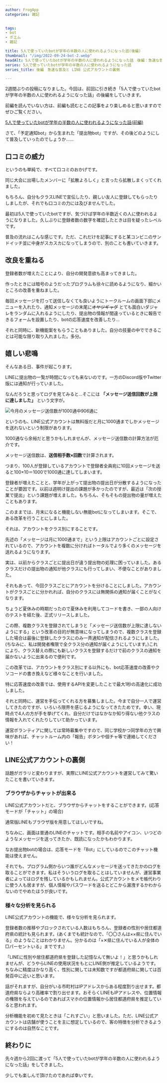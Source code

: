 ```yaml
---
author: FrogApp
categories: 雑記

 
tags:
- bot
- ポエム
- 雑記

title: 5人で使っていたbotが学年の半数の人に使われるようになった話(後編)
thumbnail: "/img/2022-09-24-bot-2.webp"
headAlt: 5人で使っていたbotが学年の半数の人に使われるようになった話　後編：急速な普及と LINE 公式アカウントの裏側
series: 5人で使っていたbotが学年の半数の人に使われるようになった話
series_title: 後編　急速な普及と LINE 公式アカウントの裏側

---
```

2週間ぶりの投稿になりました。今回は、前回に引き続き「5人で使っていたbotが学年の半数の人に使われるようになった話」の後編をしていきます。

前編を読んでいない方は、前編も読むとこの記事をより楽しめると思いますのでぜひご覧ください。

[5人で使っていたbotが学年の半数の人に使われるようになった話(前編)](/2022-09/bot-1)

さて、「予定通知bot」から生まれた「提出物bot」ですが、その後どのようにして普及していったのでしょうか……

## 口コミの威力

というのも単純で、すべて口コミのおかげです。

同じ大会に出場したメンバーに「拡散よろしく」と言ったら拡散しまくってくれました。

もちろん、自分もクラスLINEで宣伝したり、親しい友人に登録してもらったりしましたが、それでも口コミの力には及びませんでした。

最初は5人で使っていたbotですが、気づけば学年の半数近くの人に使われるようになりました。久しぶりに登録者数の数字を確認したときは目を疑ったレベルです。

普及の流れはこんな感じです。ただ、これだけを記事にすると某コンビニのサンドイッチ並に中身がスカスカになってしまうので、別のことも書いていきます。

## 改良を重ねる

登録者数が増えたことにより、自分の開発意欲も高まってきました。

作ったときには暗号のようだったプログラムも徐々に読めるようになり、細かいところの改善を重ねました。

毎回メッセージを打って送信しなくても良いようにトークルームの画面下部にメニューを入れたり、通知メッセージの末尾に~~オヤジギャグ~~ とても面白いダジャレをランダムに入れるようにしたり、提出物の情報が間違っているときに報告できるフォームを設置したり、botの応答速度を改善したり…

それと同時に、新機能案をもらうこともありました。自分の技量の中でできることは可能な限り取り入れました。多分。

## 嬉しい悲鳴

そんなある日、事件が起こります。

LINEに提出物の一覧が時間になっても来ないのです。一方のDiscord版やTwitter版には通知が行っていました。

なんだろうと思ってログを見てみると…そこには **「メッセージ送信回数が上限に達しました」** という文字が。

![今月のメッセージ送信数が1000通中906通に](/img/2022-09-24-line-limit.webp)

というのも、LINE公式アカウントは無料版だと月に1000通までしかメッセージを送れないという制限があります。

1000通なら余裕だと思うかもしれませんが、メッセージ送信数の計算方法が厄介です。

メッセージ送信数は、**送信相手数×回数**で計算されます。

つまり、100人が登録しているアカウントで登録者全員宛に10回メッセージを送ると100×10＝1000で1000通に達してしまいます。

登録者が増えたことと、学年が上がって提出物の提出日が分散するようになったことが要因です。以前は週明け提出の課題が多かったのですが、最近は「次の授業で提出」という課題が増えました。もちろん、そもそもの提出物の量が増えたこともあります。

このままでは、月末になると機能しない無能botになってしまいます。そこで、ある改革を行うことにしました。

それは、アカウントをクラス別にすることです。

先述の「メッセージは月に1000通まで」という上限はアカウントごとに設定されているので、アカウントを複数に分ければトータルでより多くのメッセージを送れるようになります。

実は、以前からクラスごとに提出日が違う提出物の処理に困っていました。あるクラスだけの提出物の通知が他クラスにも行ってしまい、不便なことがありました。

それもあって、今回クラスごとにアカウントを分けることにしました。アカウントがクラスごとに分かれれば、自分のクラスには無関係の通知が届くことがなくなります。

ちょうど夏休みの時期だったので夏休みを利用してコードを書き、一部の人向けのテストを経た後、正式リリースしました。

この際、複数クラスを登録されてしまうと「メッセージ送信数が上限に達しないようにする」という改革の目的が無意味になってしまうので、複数クラスを登録した場合は最後に登録したクラスにのみ一斉通知が配信されるようにしました。(ちなみに、私は開発者権限で全クラス分の通知が届くようにしています。)これにより、クラス替えの際にも新しいクラスを登録するだけで前のクラスの通知を届かないように出来るので便利です。

この改革では、アカウントをクラス別にする以外にも、bot応答速度の改善やクソコードの書き換えなど様々なことを行いました。

特に応答速度の改善では、使用するAPIを変更したことで最大1秒の高速化に成功しました。

それと同時に、運営を手伝ってくれる方を募集しました。今まで自分一人で運営してきたのですが、いろいろ限界を感じるようになってきたためです。幸い、現時点で4人の方が手を挙げてくれ、自分だけではなかなか知り得ない他クラスの情報を入れてくれたりしていて助かっています。

運営ボランティアに関しては常時募集中ですので、同じ学校かつ同学年の方で興味があれば、チャットルーム内の「報告」ボタンや個チャ等で連絡してください！

## LINE公式アカウントの裏側

話題がガラリと変わりますが、実際にLINE公式アカウントを運営してみて驚いたことを書いていきます。

### ブラウザからチャットが出来る

LINE公式アカウントだと、ブラウザからチャットをすることができます。(応答モードが「チャット」の場合)

通常版LINEもブラウザ版を用意してほしいですね。

ちなみに、画面は普通のLINEのチャットです。相手の名前やアイコン、いつどのようなメッセージを送ってきたか、既読になったかもわかります。

なお提出物botの場合は、応答モードを「Bot」にしているのでこのチャット機能は使えません。

それでも、プログラム側からいつ誰がどんなメッセージを送ってきたかのログを取ることができます。私はそういうログを取ることはしていませんが、運営事業者によってはログを残しているかもしれません。公式アカウントをメモ帳代わりに使う人も居ますが、個人情報やパスワードを送るとどこから漏洩するかわからないのでやめたほうが良いです。

### 様々な分析を見られる

LINE公式アカウントの機能で、様々な分析を見られます。

登録者数の推移やブロックされている人数はもちろん、登録者の性別や居住都道府県の統計も見られます。(あくまでも統計なので、「〇〇さんは××県に住んでいる」のようなことはわかりません。分かるのは「×✕県に住んでいる人が全体の□パーセントいる」までです。)

「LINEに性別や居住都道府県を登録した記憶なんて無いよ！」と思うかもしれませんが、どうやらLINEの使用状況をもとにLINE側が推定しているようです。ちなみに精度はかなり高く、性別に関しては未知数ですが都道府県に関しては百発百中に近いと思います。

話がそれますが、自分がいる市町村はIPアドレスからある程度割り出せます。都道府県ならより高確率で割り出せます。おそらくLINEもIPアドレスや、位置情報の権限を与えているのであればスマホの位置情報から居住都道府県を推定していると思われます。

分析機能を初めて見たときは「これすごい」と思いました。ただ、LINE公式アカウントは店舗が使うことを主に想定しているので、客の特徴を分析できるようにするのは自然なことです。

## 終わりに

先々週から2回に渡って「5人で使っていたbotが学年の半数の人に使われるようになった話」をしてきました。

少しでも楽しんで頂けたのであれば幸いです。

